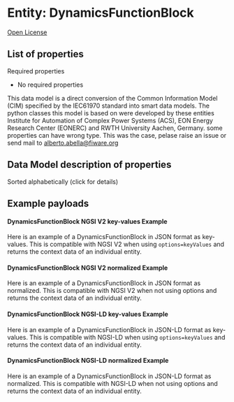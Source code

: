 Entity: DynamicsFunctionBlock  
=============================  
[Open License](https://github.com/smart-data-models//dataModel.EnergyCIM/blob/master/DynamicsFunctionBlock/LICENSE.md)  

## List of properties  

Required properties  
- No required properties    
This data model is a direct conversion of the Common Information Model (CIM) specified by the IEC61970 standard into smart data models. The python classes this model is based on were developed by these entities Institute for Automation of Complex Power Systems (ACS), EON Energy Research Center (EONERC) and RWTH University Aachen, Germany. some properties can have wrong type. This was the case, pelase raise an issue or send mail to alberto.abella@fiware.org  
## Data Model description of properties  
Sorted alphabetically (click for details)  
## Example payloads    
#### DynamicsFunctionBlock NGSI V2 key-values Example    
Here is an example of a DynamicsFunctionBlock in JSON format as key-values. This is compatible with NGSI V2 when  using `options=keyValues` and returns the context data of an individual entity.  
#### DynamicsFunctionBlock NGSI V2 normalized Example    
Here is an example of a DynamicsFunctionBlock in JSON format as normalized. This is compatible with NGSI V2 when not using options and returns the context data of an individual entity.  
#### DynamicsFunctionBlock NGSI-LD key-values Example    
Here is an example of a DynamicsFunctionBlock in JSON-LD format as key-values. This is compatible with NGSI-LD when  using `options=keyValues` and returns the context data of an individual entity.  
#### DynamicsFunctionBlock NGSI-LD normalized Example    
Here is an example of a DynamicsFunctionBlock in JSON-LD format as normalized. This is compatible with NGSI-LD when not using options and returns the context data of an individual entity.  
